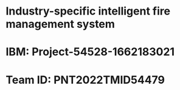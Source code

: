 # Industry-specific intelligent fire management system
# IBM: Project-54528-1662183021
# Team ID: PNT2022TMID54479
